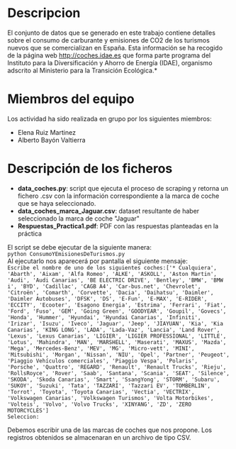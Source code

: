 # Descripcion
El conjunto de datos que se generado en este trabajo contiene detalles sobre el consumo de carburante y emisiones de CO2 de los turismos nuevos que se comercializan en España. Esta información se ha recogido de la página web http://coches.idae.es que forma parte programa del Instituto para la Diversificación y Ahorro de Energía (IDAE), organismo adscrito al Ministerio para la Transición Ecológica.* 

# Miembros del equipo
Los actividad ha sido realizada en grupo por los siguientes miembros:
* Elena Ruiz Martinez
* Alberto Bayón Valtierra

# Descripción de los ficheros
* **data_coches.py**: script que ejecuta el proceso de scraping y retorna un fichero .csv con la información correspondiente a la marca de coche que se haya seleccionado.
* **data_coches_marca_Jaguar.csv**: dataset resultante de haber seleccionado la marca de coche "Jaguar"
* **Respuestas_Practica1.pdf**: PDF con las respuestas planteadas en la práctica

El script se debe ejecutar de la siguiente manera:  
`python ConsumoYEmisionesDeTurismos.py`  
Al ejecutarlo nos aparecerá por pantalla el siguiente mensaje:    
`Escribe el nombre de uno de los siguientes coches:['* Cualquiera', 'Abarth', 'Aixam', 'Alfa Romeo', 'ALKE', 'ASKOLL', 'Aston Martin', 'Audi', 'Audi Canarias', 'BE ELECTRIC DRIVE', 'Bentley', 'BMW', 'BMW i', 'BYD', 'Cadillac', 'CAGB A4', 'Car-bus.net', 'Chevrolet', 'Citroën', 'Comarth', 'Corvette', 'Dacia', 'Daihatsu', 'Daimler', 'Daimler Autobuses', 'DFSK', 'DS', 'E-Fun', 'E-MAX', 'E-RIDER', 'ECCITY', 'Ecooter', 'Esagono Energia', 'Estrima', 'Ferrari', 'Fiat', 'Ford', 'Fuso', 'GEM', 'Going Green', 'GOODYEAR', 'Goupil', 'Govecs', 'Honda', 'Hummer', 'Hyundai', 'Hyundai Canarias', 'Infiniti', 'Irizar', 'Isuzu', 'Iveco', 'Jaguar', 'Jeep', 'JIAYUAN', 'Kia', 'Kia Canarias', 'KING LONG', 'LADA', 'Lada-Vaz', 'Lancia', 'Land Rover', 'Lexus', 'Lexus Canarias', 'LIGIER', 'LIGIER PROFESSIONAL', 'LITTLE', 'Lotus', 'Mahindra', 'MAN', 'MARSHELL', 'Maserati', 'MAXUS', 'Mazda', 'Mega', 'Mercedes-Benz', 'MEV', 'MG', 'Micro-vett', 'MINI', 'Mitsubishi', 'Morgan', 'Nissan', 'NIU', 'Opel', 'Partner', 'Peugeot', 'Piaggio Vehículos comerciales', 'Piaggio Vespa', 'Polaris', 'Porsche', 'Quattro', 'REGARD', 'Renault', 'Renault Trucks', 'Rieju', 'RollsRoyce', 'Rover', 'Saab', 'Santana', 'Scania', 'SEAT', 'Silence', 'SKODA', 'Skoda Canarias', 'Smart', 'SsangYong', 'STORM', 'Subaru', 'SUKOY', 'Suzuki', 'Tata', 'TAZZARI', 'Tazzari EV', 'TOMBERLIN', 'Torrot', 'Toyota', 'Toyota Canarias', 'Vectia', 'VECTRIX', 'Volkswagen Canarias', 'Volkswagen Turismos', 'Volta Motorbikes', 'Volteis', 'Volvo', 'Volvo Trucks', 'XINYANG', 'ZD', 'ZERO MOTORCYCLES']`  
`Seleccion:`  

Debemos escribir una de las marcas de coches que nos propone. Los registros obtenidos se almacenaran en un archivo de tipo CSV.

